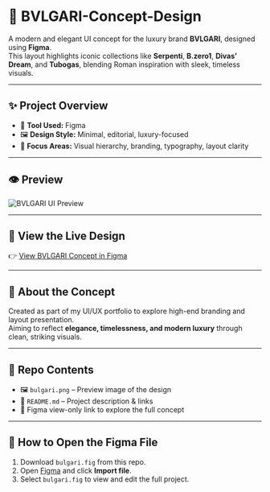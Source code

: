 # 💎 BVLGARI-Concept-Design 

A modern and elegant UI concept for the luxury brand **BVLGARI**, designed using **Figma**.  
This layout highlights iconic collections like **Serpenti**, **B.zero1**, **Divas’ Dream**, and **Tubogas**, blending Roman inspiration with sleek, timeless visuals.

---

## ✨ Project Overview

- 🎨 **Tool Used:** Figma  
- 🖼️ **Design Style:** Minimal, editorial, luxury-focused  
- 🌟 **Focus Areas:** Visual hierarchy, branding, typography, layout clarity  

---

## 👁️ Preview

![BVLGARI UI Preview](./bulgari.png)

---

## 🔗 View the Live Design

👉 [View BVLGARI Concept in Figma](https://www.figma.com/design/sl7B8wy7Wmxd7gmSOEHKRc/bulgari?node-id=0-1&t=ntVOrOkXG7pA86rr-1)

---

## 📌 About the Concept

Created as part of my UI/UX portfolio to explore high-end branding and layout presentation.  
Aiming to reflect **elegance, timelessness, and modern luxury** through clean, striking visuals.

---

## 📁 Repo Contents

- 🖼️ `bulgari.png` – Preview image of the design  
- 📝 `README.md` – Project description & links  
- 🔗 Figma view-only link to explore the full concept

---

## 🧁 How to Open the Figma File

1. Download `bulgari.fig` from this repo.
2. Open [Figma](https://figma.com) and click **Import file**.
3. Select `bulgari.fig` to view and edit the full project.

